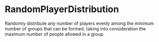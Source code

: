 # RandomPlayerDistribution
Randomly distribute any number of players evenly among the minimum number of groups that can be formed, taking into consideration the maximum number of people allowed in a group
